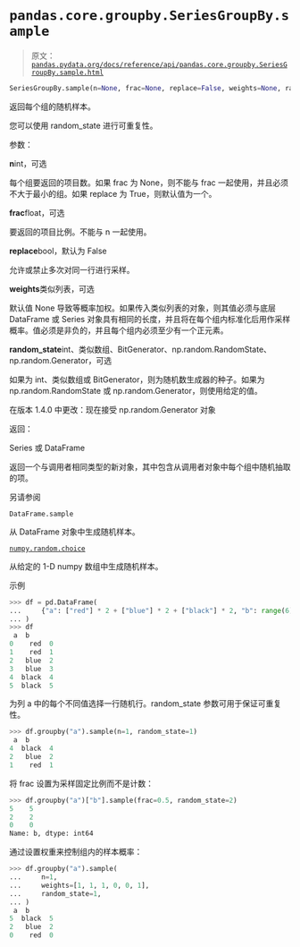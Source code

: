 # `pandas.core.groupby.SeriesGroupBy.sample`

> 原文：[`pandas.pydata.org/docs/reference/api/pandas.core.groupby.SeriesGroupBy.sample.html`](https://pandas.pydata.org/docs/reference/api/pandas.core.groupby.SeriesGroupBy.sample.html)

```py
SeriesGroupBy.sample(n=None, frac=None, replace=False, weights=None, random_state=None)
```

返回每个组的随机样本。

您可以使用 random_state 进行可重复性。

参数：

**n**int，可选

每个组要返回的项目数。如果 frac 为 None，则不能与 frac 一起使用，并且必须不大于最小的组。如果 replace 为 True，则默认值为一个。

**frac**float，可选

要返回的项目比例。不能与 n 一起使用。

**replace**bool，默认为 False

允许或禁止多次对同一行进行采样。

**weights**类似列表，可选

默认值 None 导致等概率加权。如果传入类似列表的对象，则其值必须与底层 DataFrame 或 Series 对象具有相同的长度，并且将在每个组内标准化后用作采样概率。值必须是非负的，并且每个组内必须至少有一个正元素。

**random_state**int、类似数组、BitGenerator、np.random.RandomState、np.random.Generator，可选

如果为 int、类似数组或 BitGenerator，则为随机数生成器的种子。如果为 np.random.RandomState 或 np.random.Generator，则使用给定的值。

在版本 1.4.0 中更改：现在接受 np.random.Generator 对象

返回：

Series 或 DataFrame

返回一个与调用者相同类型的新对象，其中包含从调用者对象中每个组中随机抽取的项。

另请参阅

`DataFrame.sample`

从 DataFrame 对象中生成随机样本。

[`numpy.random.choice`](https://numpy.org/doc/stable/reference/random/generated/numpy.random.choice.html#numpy.random.choice "(在 NumPy v1.26)")

从给定的 1-D numpy 数组中生成随机样本。

示例

```py
>>> df = pd.DataFrame(
...     {"a": ["red"] * 2 + ["blue"] * 2 + ["black"] * 2, "b": range(6)}
... )
>>> df
 a  b
0    red  0
1    red  1
2   blue  2
3   blue  3
4  black  4
5  black  5 
```

为列 a 中的每个不同值选择一行随机行。random_state 参数可用于保证可重复性。

```py
>>> df.groupby("a").sample(n=1, random_state=1)
 a  b
4  black  4
2   blue  2
1    red  1 
```

将 frac 设置为采样固定比例而不是计数：

```py
>>> df.groupby("a")["b"].sample(frac=0.5, random_state=2)
5    5
2    2
0    0
Name: b, dtype: int64 
```

通过设置权重来控制组内的样本概率：

```py
>>> df.groupby("a").sample(
...     n=1,
...     weights=[1, 1, 1, 0, 0, 1],
...     random_state=1,
... )
 a  b
5  black  5
2   blue  2
0    red  0 
```
